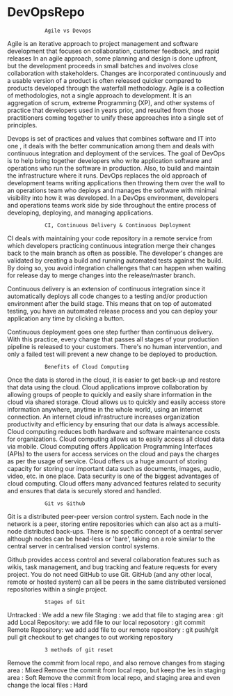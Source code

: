 # DevOpsRepo

				Agile vs Devops

Agile is an iterative approach to project management and software development that focuses on collaboration, customer feedback, and rapid releases
In an agile approach, some planning and design is done upfront, but the development proceeds in small batches and involves close collaboration with stakeholders. 
Changes are incorporated continuously and a usable version of a product is often released quicker compared to products developed through the waterfall methodology. 
Agile is a collection of methodologies, not a single approach to development. It is an aggregation of scrum, extreme Programming (XP), 
and other systems of practice that developers used in years prior, and resulted from those practitioners coming together to unify these approaches into a single set of principles.

Devops is set of practices and values that combines software and IT into one , it deals with the better communication among them and deals with continuous integration 
and deployment of the services.
The goal of DevOps is to help bring together developers who write application software and operations who run the software in production. Also, 
to build and maintain the infrastructure where it runs. DevOps replaces the old approach of development teams writing applications then throwing them 
over the wall to an operations team who deploys and manages the software with minimal visibility into how it was developed. In a DevOps environment, 
developers and operations teams work side by side throughout the entire process of developing, deploying, and managing applications. 

				CI, Continuous Delivery & Continuous Deployment

CI deals with maintaining your code repository in a remote service from which developers practicing continuous integration merge their changes back to the main branch as often as possible. 
The developer's changes are validated by creating a build and running automated tests against the build. 
By doing so, you avoid integration challenges that can happen when waiting for release day to merge changes into the release/master branch.

Continuous delivery is an extension of continuous integration since it automatically deploys all code changes to a testing 
and/or production environment after the build stage. 
This means that on top of automated testing, you have an automated release process and you can deploy your application any time by clicking a button.

Continuous deployment goes one step further than continuous delivery. With this practice, every change that passes 
all stages of your production pipeline is released to your customers. 
There's no human intervention, and only a failed test will prevent a new change to be deployed to production.

				Benefits of Cloud Computing

Once the data is stored in the cloud, it is easier to get back-up and restore that data using the cloud.
Cloud applications improve collaboration by allowing groups of people to quickly and easily share information in the cloud via shared storage.
Cloud allows us to quickly and easily access store information anywhere, anytime in the whole world, using an internet connection. An internet cloud infrastructure increases organization productivity and efficiency by ensuring that our data is always accessible.
Cloud computing reduces both hardware and software maintenance costs for organizations.
Cloud computing allows us to easily access all cloud data via mobile.
Cloud computing offers Application Programming Interfaces (APIs) to the users for access services on the cloud and pays the charges as per the usage of service.
Cloud offers us a huge amount of storing capacity for storing our important data such as documents, images, audio, video, etc. in one place.
Data security is one of the biggest advantages of cloud computing. Cloud offers many advanced features related to security and ensures that data is securely stored and handled.

				Git vs Github

Git is a distributed peer-peer version control system. Each node in the network is a peer, storing entire repositories which can also act as a multi-node distributed back-ups. There is no specific concept of a central server although nodes can be head-less or 'bare', taking on a role similar to the central server in centralised version control systems.

Github provides access control and several collaboration features such as wikis, task management, and bug tracking and feature requests for every project.
You do not need GitHub to use Git.
GitHub (and any other local, remote or hosted system) can all be peers in the same distributed versioned repositories within a single project.

				Stages of Git
				
Untracked : We add a new file 
Staging : we add that file to staging area : git add
Local Repository: we add file to our local reposotory : git commit
Remote Repository: we add add file to our remote repository : git push/git pull
git checkout to get changes to out working repository	

				3 methods of git reset

Remove the commit from local repo, and also remove changes from staging area : Mixed
Remove the commit from local repo, but keep the les in staging area : Soft
Remove the commit from local repo, and staging area and even change the local files : Hard
 
